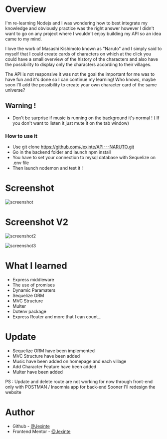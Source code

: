 
# Overview

I'm re-learning Nodejs and I was wondering how to best integrate my knowledge and obviously practice was the right answer however I didn't want to go on any project where I wouldn't enjoy building my API so an idea came to my mind.

I love the work of Masashi Kishimoto known as "Naruto" and I simply said to myself that I could create cards of characters on which at the click you could have a small overview of the history of the characters and also have the possibility to display only the characters according to their villages.

The API is not responsive it was not the goal the important for me was to have fun and it's done so I can continue my learning! Who knows, maybe soon I'll add the possibility to create your own character card of the same universe?

## Warning !

- Don't be surprise if music is running on the background it's normal ! ( If you don't want to listen it just mute it on the tab window)

### How to use it

- Use git clone https://github.com/Jexinte/API---NARUTO.git
- Go in the backend folder and launch npm install
- You have to set your connection to mysql database with Sequelize on .env file 
- Then launch nodemon and test it !


# Screenshot
![screenshot](https://user-images.githubusercontent.com/88725081/176664015-06a9b7e4-444f-4ce9-9dff-ee5d9d82999a.png)

# Screenshot V2
![screenshot2](https://user-images.githubusercontent.com/88725081/178142201-07ed58cf-3533-448b-bcc6-8feb1e753543.png)

![screenshot3](https://user-images.githubusercontent.com/88725081/178142211-da37ae4d-e79a-43d7-85c3-cc3a3b85530b.png)


# What I learned

 - Express middleware
 - The use of promises
 - Dynamic Paramaters
 - Sequelize ORM 
 - MVC Structure
 - Multer
 - Dotenv package
 - Express Router
  and more that I can count...
  
# Update 

- Sequelize ORM have been implemented
- MVC Structure have been added
- Music have been added on homepage and each village
- Add Character Feature have been added
- Multer have been added

PS : Update and delete route are not working for now through front-end only with POSTMAN  / Insomnia app for back-end
Sooner I'll redesign the website

# Author

- Github - [@Jexinte](https://github.com/Jexinte)
- Frontend Mentor - [@Jexinte](https://www.frontendmentor.io/profile/Jexinte)



